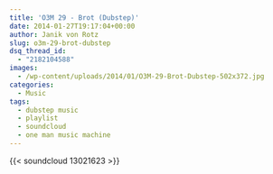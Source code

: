 ```yaml
---
title: 'O3M 29 - Brot (Dubstep)'
date: 2014-01-27T19:17:04+00:00
author: Janik von Rotz
slug: o3m-29-brot-dubstep
dsq_thread_id:
  - "2182104588"
images:
  - /wp-content/uploads/2014/01/O3M-29-Brot-Dubstep-502x372.jpg
categories:
  - Music
tags:
  - dubstep music
  - playlist
  - soundcloud
  - one man music machine
---
```

{{< soundcloud 13021623 >}}